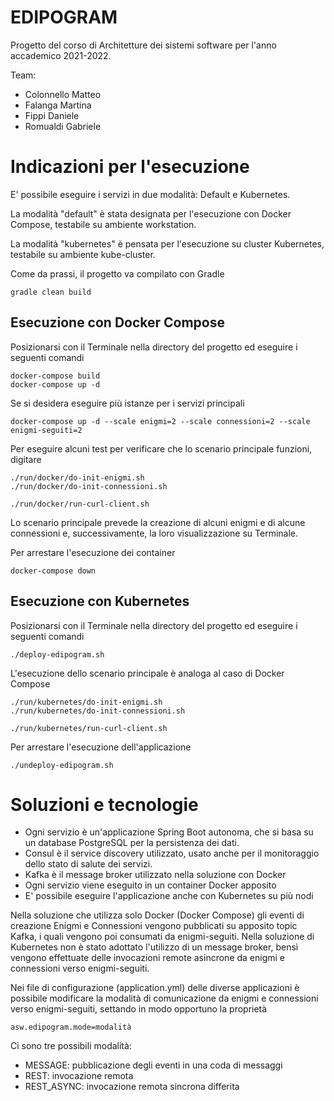 # EDIPOGRAM

Progetto del corso di Architetture dei sistemi software per l'anno accademico 2021-2022. 

Team:
- Colonnello Matteo
- Falanga Martina
- Fippi Daniele
- Romualdi Gabriele

# Indicazioni per l'esecuzione

E' possibile eseguire i servizi in due modalità: Default e Kubernetes.

La modalità "default" è stata designata per l'esecuzione con Docker Compose, testabile su ambiente workstation.

La modalità "kubernetes" è pensata per l'esecuzione su cluster Kubernetes, testabile su ambiente kube-cluster.

Come da prassi, il progetto va compilato con Gradle
```
gradle clean build
```

## Esecuzione con Docker Compose

Posizionarsi con il Terminale nella directory del progetto ed eseguire i seguenti comandi

```
docker-compose build
docker-compose up -d
```
Se si desidera eseguire più istanze per i servizi principali
```
docker-compose up -d --scale enigmi=2 --scale connessioni=2 --scale enigmi-seguiti=2
```

Per eseguire alcuni test per verificare che lo scenario principale funzioni, digitare
```
./run/docker/do-init-enigmi.sh
./run/docker/do-init-connessioni.sh

./run/docker/run-curl-client.sh
```

Lo scenario principale prevede la creazione di alcuni enigmi e di alcune connessioni e, successivamente, la loro visualizzazione su Terminale.

Per arrestare l'esecuzione dei container
```
docker-compose down
```


## Esecuzione con Kubernetes

Posizionarsi con il Terminale nella directory del progetto ed eseguire i seguenti comandi

```
./deploy-edipogram.sh
```

L'esecuzione dello scenario principale è analoga al caso di Docker Compose
```
./run/kubernetes/do-init-enigmi.sh
./run/kubernetes/do-init-connessioni.sh

./run/kubernetes/run-curl-client.sh
```
Per arrestare l'esecuzione dell'applicazione
```
./undeploy-edipogram.sh
```

# Soluzioni e tecnologie

- Ogni servizio è un'applicazione Spring Boot autonoma, che si basa su un database PostgreSQL per la persistenza dei dati.
- Consul è il service discovery utilizzato, usato anche per il monitoraggio dello stato di salute dei servizi.
- Kafka è il message broker utilizzato nella soluzione con Docker
- Ogni servizio viene eseguito in un container Docker apposito
- E' possibile eseguire l'applicazione anche con Kubernetes su più nodi

Nella soluzione che utilizza solo Docker (Docker Compose) gli eventi di creazione Enigmi e Connessioni vengono pubblicati su apposito topic Kafka, i quali vengono poi consumati da enigmi-seguiti.
Nella soluzione di Kubernetes non è stato adottato l'utilizzo di un message broker, bensì vengono effettuate delle invocazioni remote asincrone da enigmi e connessioni verso enigmi-seguiti.

Nei file di configurazione (application.yml) delle diverse applicazioni è possibile modificare la modalità di comunicazione da enigmi e connessioni verso enigmi-seguiti, settando in modo opportuno la proprietà
```
asw.edipogram.mode=modalità
```
Ci sono tre possibili modalità:
- MESSAGE: pubblicazione degli eventi in una coda di messaggi
- REST: invocazione remota
- REST_ASYNC: invocazione remota sincrona differita

